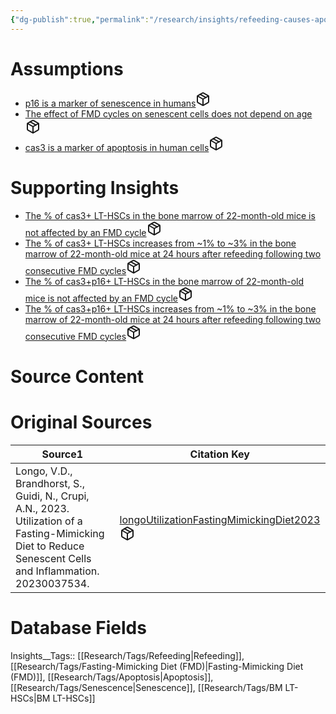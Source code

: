 ```yaml
---
{"dg-publish":true,"permalink":"/research/insights/refeeding-causes-apoptosis-in-senescent-lt-hs-cs-in-the-bone-marrow-following-two-consecutive-fmd-cycles/"}
---
```


# Assumptions
<div><ul class="dataview list-view-ul"><li><span><a data-tooltip-position="top" aria-label="Research/Assumptions/p16 is a marker of senescence in humans.md" data-href="Research/Assumptions/p16 is a marker of senescence in humans.md" href="Research/Assumptions/p16 is a marker of senescence in humans.md" class="internal-link" target="_blank" rel="noopener" fileclass-name="Research Links">p16 is a marker of senescence in humans</a><a class="metadata-menu fileclass-icon"><svg xmlns="http://www.w3.org/2000/svg" width="24" height="24" viewBox="0 0 24 24" fill="none" stroke="currentColor" stroke-width="2" stroke-linecap="round" stroke-linejoin="round" class="svg-icon lucide-package"><path d="m7.5 4.27 9 5.15"></path><path d="M21 8a2 2 0 0 0-1-1.73l-7-4a2 2 0 0 0-2 0l-7 4A2 2 0 0 0 3 8v8a2 2 0 0 0 1 1.73l7 4a2 2 0 0 0 2 0l7-4A2 2 0 0 0 21 16Z"></path><path d="m3.3 7 8.7 5 8.7-5"></path><path d="M12 22V12"></path></svg></a></span></li><li><span><a data-tooltip-position="top" aria-label="Research/Assumptions/The effect of FMD cycles on senescent cells does not depend on age.md" data-href="Research/Assumptions/The effect of FMD cycles on senescent cells does not depend on age.md" href="Research/Assumptions/The effect of FMD cycles on senescent cells does not depend on age.md" class="internal-link" target="_blank" rel="noopener" fileclass-name="Research Links">The effect of FMD cycles on senescent cells does not depend on age</a><a class="metadata-menu fileclass-icon"><svg xmlns="http://www.w3.org/2000/svg" width="24" height="24" viewBox="0 0 24 24" fill="none" stroke="currentColor" stroke-width="2" stroke-linecap="round" stroke-linejoin="round" class="svg-icon lucide-package"><path d="m7.5 4.27 9 5.15"></path><path d="M21 8a2 2 0 0 0-1-1.73l-7-4a2 2 0 0 0-2 0l-7 4A2 2 0 0 0 3 8v8a2 2 0 0 0 1 1.73l7 4a2 2 0 0 0 2 0l7-4A2 2 0 0 0 21 16Z"></path><path d="m3.3 7 8.7 5 8.7-5"></path><path d="M12 22V12"></path></svg></a></span></li><li><span><a data-tooltip-position="top" aria-label="Research/Assumptions/cas3 is a marker of apoptosis in human cells.md" data-href="Research/Assumptions/cas3 is a marker of apoptosis in human cells.md" href="Research/Assumptions/cas3 is a marker of apoptosis in human cells.md" class="internal-link" target="_blank" rel="noopener" fileclass-name="Research Links">cas3 is a marker of apoptosis in human cells</a><a class="metadata-menu fileclass-icon"><svg xmlns="http://www.w3.org/2000/svg" width="24" height="24" viewBox="0 0 24 24" fill="none" stroke="currentColor" stroke-width="2" stroke-linecap="round" stroke-linejoin="round" class="svg-icon lucide-package"><path d="m7.5 4.27 9 5.15"></path><path d="M21 8a2 2 0 0 0-1-1.73l-7-4a2 2 0 0 0-2 0l-7 4A2 2 0 0 0 3 8v8a2 2 0 0 0 1 1.73l7 4a2 2 0 0 0 2 0l7-4A2 2 0 0 0 21 16Z"></path><path d="m3.3 7 8.7 5 8.7-5"></path><path d="M12 22V12"></path></svg></a></span></li></ul></div>

# Supporting Insights
<div><ul class="dataview list-view-ul"><li><span><a data-tooltip-position="top" aria-label="Research/Insights/The % of cas3+ LT-HSCs in the bone marrow of 22-month-old mice is not affected by an FMD cycle.md" data-href="Research/Insights/The % of cas3+ LT-HSCs in the bone marrow of 22-month-old mice is not affected by an FMD cycle.md" href="Research/Insights/The % of cas3+ LT-HSCs in the bone marrow of 22-month-old mice is not affected by an FMD cycle.md" class="internal-link" target="_blank" rel="noopener" fileclass-name="Research Links">The % of cas3+ LT-HSCs in the bone marrow of 22-month-old mice is not affected by an FMD cycle</a><a class="metadata-menu fileclass-icon"><svg xmlns="http://www.w3.org/2000/svg" width="24" height="24" viewBox="0 0 24 24" fill="none" stroke="currentColor" stroke-width="2" stroke-linecap="round" stroke-linejoin="round" class="svg-icon lucide-package"><path d="m7.5 4.27 9 5.15"></path><path d="M21 8a2 2 0 0 0-1-1.73l-7-4a2 2 0 0 0-2 0l-7 4A2 2 0 0 0 3 8v8a2 2 0 0 0 1 1.73l7 4a2 2 0 0 0 2 0l7-4A2 2 0 0 0 21 16Z"></path><path d="m3.3 7 8.7 5 8.7-5"></path><path d="M12 22V12"></path></svg></a></span></li><li><span><a data-tooltip-position="top" aria-label="Research/Insights/The % of cas3+ LT-HSCs increases from ~1% to ~3% in the bone marrow of 22-month-old mice at 24 hours after refeeding following two consecutive FMD cycles.md" data-href="Research/Insights/The % of cas3+ LT-HSCs increases from ~1% to ~3% in the bone marrow of 22-month-old mice at 24 hours after refeeding following two consecutive FMD cycles.md" href="Research/Insights/The % of cas3+ LT-HSCs increases from ~1% to ~3% in the bone marrow of 22-month-old mice at 24 hours after refeeding following two consecutive FMD cycles.md" class="internal-link" target="_blank" rel="noopener" fileclass-name="Research Links">The % of cas3+ LT-HSCs increases from ~1% to ~3% in the bone marrow of 22-month-old mice at 24 hours after refeeding following two consecutive FMD cycles</a><a class="metadata-menu fileclass-icon"><svg xmlns="http://www.w3.org/2000/svg" width="24" height="24" viewBox="0 0 24 24" fill="none" stroke="currentColor" stroke-width="2" stroke-linecap="round" stroke-linejoin="round" class="svg-icon lucide-package"><path d="m7.5 4.27 9 5.15"></path><path d="M21 8a2 2 0 0 0-1-1.73l-7-4a2 2 0 0 0-2 0l-7 4A2 2 0 0 0 3 8v8a2 2 0 0 0 1 1.73l7 4a2 2 0 0 0 2 0l7-4A2 2 0 0 0 21 16Z"></path><path d="m3.3 7 8.7 5 8.7-5"></path><path d="M12 22V12"></path></svg></a></span></li><li><span><a data-tooltip-position="top" aria-label="Research/Insights/The % of cas3+p16+ LT-HSCs in the bone marrow of 22-month-old mice is not affected by an FMD cycle.md" data-href="Research/Insights/The % of cas3+p16+ LT-HSCs in the bone marrow of 22-month-old mice is not affected by an FMD cycle.md" href="Research/Insights/The % of cas3+p16+ LT-HSCs in the bone marrow of 22-month-old mice is not affected by an FMD cycle.md" class="internal-link" target="_blank" rel="noopener" fileclass-name="Research Links">The % of cas3+p16+ LT-HSCs in the bone marrow of 22-month-old mice is not affected by an FMD cycle</a><a class="metadata-menu fileclass-icon"><svg xmlns="http://www.w3.org/2000/svg" width="24" height="24" viewBox="0 0 24 24" fill="none" stroke="currentColor" stroke-width="2" stroke-linecap="round" stroke-linejoin="round" class="svg-icon lucide-package"><path d="m7.5 4.27 9 5.15"></path><path d="M21 8a2 2 0 0 0-1-1.73l-7-4a2 2 0 0 0-2 0l-7 4A2 2 0 0 0 3 8v8a2 2 0 0 0 1 1.73l7 4a2 2 0 0 0 2 0l7-4A2 2 0 0 0 21 16Z"></path><path d="m3.3 7 8.7 5 8.7-5"></path><path d="M12 22V12"></path></svg></a></span></li><li><span><a data-tooltip-position="top" aria-label="Research/Insights/The % of cas3+p16+ LT-HSCs increases from ~1% to ~3% in the bone marrow of 22-month-old mice at 24 hours after refeeding following two consecutive FMD cycles.md" data-href="Research/Insights/The % of cas3+p16+ LT-HSCs increases from ~1% to ~3% in the bone marrow of 22-month-old mice at 24 hours after refeeding following two consecutive FMD cycles.md" href="Research/Insights/The % of cas3+p16+ LT-HSCs increases from ~1% to ~3% in the bone marrow of 22-month-old mice at 24 hours after refeeding following two consecutive FMD cycles.md" class="internal-link" target="_blank" rel="noopener" fileclass-name="Research Links">The % of cas3+p16+ LT-HSCs increases from ~1% to ~3% in the bone marrow of 22-month-old mice at 24 hours after refeeding following two consecutive FMD cycles</a><a class="metadata-menu fileclass-icon"><svg xmlns="http://www.w3.org/2000/svg" width="24" height="24" viewBox="0 0 24 24" fill="none" stroke="currentColor" stroke-width="2" stroke-linecap="round" stroke-linejoin="round" class="svg-icon lucide-package"><path d="m7.5 4.27 9 5.15"></path><path d="M21 8a2 2 0 0 0-1-1.73l-7-4a2 2 0 0 0-2 0l-7 4A2 2 0 0 0 3 8v8a2 2 0 0 0 1 1.73l7 4a2 2 0 0 0 2 0l7-4A2 2 0 0 0 21 16Z"></path><path d="m3.3 7 8.7 5 8.7-5"></path><path d="M12 22V12"></path></svg></a></span></li></ul></div>

# Source Content
<div><ul class="dataview list-view-ul"></ul></div>

# Original Sources
<div><table class="dataview table-view-table"><thead class="table-view-thead"><tr class="table-view-tr-header"><th class="table-view-th"><span>Source</span><span class="dataview small-text">1</span></th><th class="table-view-th"><span>Citation Key</span></th></tr></thead><tbody class="table-view-tbody"><tr><td><span>Longo, V.D., Brandhorst, S., Guidi, N., Crupi, A.N., 2023. Utilization of a Fasting-Mimicking Diet to Reduce Senescent Cells and Inflammation. 20230037534.</span></td><td><span><a data-tooltip-position="top" aria-label="Research/Patents/longoUtilizationFastingMimickingDiet2023.md" data-href="Research/Patents/longoUtilizationFastingMimickingDiet2023.md" href="Research/Patents/longoUtilizationFastingMimickingDiet2023.md" class="internal-link" target="_blank" rel="noopener" fileclass-name="Research Links">longoUtilizationFastingMimickingDiet2023</a><a class="metadata-menu fileclass-icon"><svg xmlns="http://www.w3.org/2000/svg" width="24" height="24" viewBox="0 0 24 24" fill="none" stroke="currentColor" stroke-width="2" stroke-linecap="round" stroke-linejoin="round" class="svg-icon lucide-package"><path d="m7.5 4.27 9 5.15"></path><path d="M21 8a2 2 0 0 0-1-1.73l-7-4a2 2 0 0 0-2 0l-7 4A2 2 0 0 0 3 8v8a2 2 0 0 0 1 1.73l7 4a2 2 0 0 0 2 0l7-4A2 2 0 0 0 21 16Z"></path><path d="m3.3 7 8.7 5 8.7-5"></path><path d="M12 22V12"></path></svg></a></span></td></tr></tbody></table></div>

# Database Fields
Insights__Tags:: [[Research/Tags/Refeeding\|Refeeding]], [[Research/Tags/Fasting-Mimicking Diet (FMD)\|Fasting-Mimicking Diet (FMD)]], [[Research/Tags/Apoptosis\|Apoptosis]], [[Research/Tags/Senescence\|Senescence]], [[Research/Tags/BM LT-HSCs\|BM LT-HSCs]]